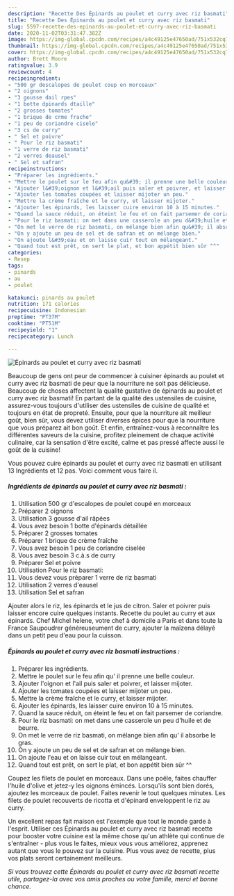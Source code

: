 ```yaml
---
description: "Recette Des Épinards au poulet et curry avec riz basmati"
title: "Recette Des Épinards au poulet et curry avec riz basmati"
slug: 5597-recette-des-epinards-au-poulet-et-curry-avec-riz-basmati
date: 2020-11-02T03:31:47.382Z
image: https://img-global.cpcdn.com/recipes/a4c49125e47650ad/751x532cq70/epinards-au-poulet-et-curry-avec-riz-basmati-photo-principale-de-la-recette.jpg
thumbnail: https://img-global.cpcdn.com/recipes/a4c49125e47650ad/751x532cq70/epinards-au-poulet-et-curry-avec-riz-basmati-photo-principale-de-la-recette.jpg
cover: https://img-global.cpcdn.com/recipes/a4c49125e47650ad/751x532cq70/epinards-au-poulet-et-curry-avec-riz-basmati-photo-principale-de-la-recette.jpg
author: Brett Moore
ratingvalue: 3.9
reviewcount: 4
recipeingredient:
- "500 gr descalopes de poulet coup en morceaux"
- "2 oignons"
- "3 gousse dail rpes"
- "1 botte dpinards dtaille"
- "2 grosses tomates"
- "1 brique de crme frache"
- "1 peu de coriandre cisele"
- "3 cs de curry"
- " Sel et poivre"
- " Pour le riz basmati"
- "1 verre de riz basmati"
- "2 verres deausel"
- " Sel et safran"
recipeinstructions:
- "Préparer les ingrédients."
- "Mettre le poulet sur le feu afin qu&#39; il prenne une belle couleur."
- "Ajouter l&#39;oignon et l&#39;ail puis saler et poivrer, et laisser mijoter."
- "Ajouter les tomates coupées et laisser mijoter un peu."
- "Mettre la crème fraîche et le curry, et laisser mijoter."
- "Ajouter les épinards, les laisser cuire environ 10 à 15 minutes."
- "Quand la sauce réduit, on éteint le feu et on fait parsemer de coriandre."
- "Pour le riz basmati: on met dans une casserole un peu d&#39;huile et de beurre."
- "On met le verre de riz basmati, on mélange bien afin qu&#39; il absorbe le gras."
- "On y ajoute un peu de sel et de safran et on mélange bien."
- "On ajoute l&#39;eau et on laisse cuir tout en mélangeant."
- "Quand tout est prêt, on sert le plat, et bon appétit bien sûr ^^"
categories:
- Resep
tags:
- pinards
- au
- poulet

katakunci: pinards au poulet 
nutrition: 171 calories
recipecuisine: Indonesian
preptime: "PT37M"
cooktime: "PT51M"
recipeyield: "1"
recipecategory: Lunch

---
```



![Épinards au poulet et curry avec riz basmati](https://img-global.cpcdn.com/recipes/a4c49125e47650ad/751x532cq70/epinards-au-poulet-et-curry-avec-riz-basmati-photo-principale-de-la-recette.jpg)

Beaucoup de gens ont peur de commencer à cuisiner épinards au poulet et curry avec riz basmati de peur que la nourriture ne soit pas délicieuse. Beaucoup de choses affectent la qualité gustative de épinards au poulet et curry avec riz basmati! En partant de la qualité des ustensiles de cuisine, assurez-vous toujours d'utiliser des ustensiles de cuisine de qualité et toujours en état de propreté. Ensuite, pour que la nourriture ait meilleur goût, bien sûr, vous devez utiliser diverses épices pour que la nourriture que vous préparez ait bon goût. Et enfin, entraînez-vous à reconnaître les différentes saveurs de la cuisine, profitez pleinement de chaque activité culinaire, car la sensation d'être excité, calme et pas pressé affecte aussi le goût de la cuisine!

<!--inarticleads1-->

Vous pouvez cuire épinards au poulet et curry avec riz basmati en utilisant 13 Ingrédients et 12 pas. Voici comment vous faire il.

##### Ingrédients de épinards au poulet et curry avec riz basmati :

1. Utilisation 500 gr d&#39;escalopes de poulet coupé en morceaux
1. Préparer 2 oignons
1. Utilisation 3 gousse d&#39;ail râpées
1. Vous avez besoin 1 botte d&#39;épinards détaillée
1. Préparer 2 grosses tomates
1. Préparer 1 brique de crème fraîche
1. Vous avez besoin 1 peu de coriandre ciselée
1. Vous avez besoin 3 c.à.s de curry
1. Préparer  Sel et poivre
1. Utilisation  Pour le riz basmati:
1. Vous devez vous préparer 1 verre de riz basmati
1. Utilisation 2 verres d&#39;eausel
1. Utilisation  Sel et safran


Ajouter alors le riz, les épinards et le jus de citron. Saler et poivrer puis laisser encore cuire quelques instants. Recette du poulet au curry et aux épinards. Chef Michel helene, votre chef à domicile a Paris et dans toute la France Saupoudrer généreuseument de curry, ajouter la maïzena délayé dans un petit peu d&#39;eau pour la cuisson. 

<!--inarticleads2-->

##### Épinards au poulet et curry avec riz basmati instructions :

1. Préparer les ingrédients.
1. Mettre le poulet sur le feu afin qu&#39; il prenne une belle couleur.
1. Ajouter l&#39;oignon et l&#39;ail puis saler et poivrer, et laisser mijoter.
1. Ajouter les tomates coupées et laisser mijoter un peu.
1. Mettre la crème fraîche et le curry, et laisser mijoter.
1. Ajouter les épinards, les laisser cuire environ 10 à 15 minutes.
1. Quand la sauce réduit, on éteint le feu et on fait parsemer de coriandre.
1. Pour le riz basmati: on met dans une casserole un peu d&#39;huile et de beurre.
1. On met le verre de riz basmati, on mélange bien afin qu&#39; il absorbe le gras.
1. On y ajoute un peu de sel et de safran et on mélange bien.
1. On ajoute l&#39;eau et on laisse cuir tout en mélangeant.
1. Quand tout est prêt, on sert le plat, et bon appétit bien sûr ^^


Coupez les filets de poulet en morceaux. Dans une poêle, faites chauffer l&#39;huile d&#39;olive et jetez-y les oignons émincés. Lorsqu&#39;ils sont bien dorés, ajoutez les morceaux de poulet. Faites revenir le tout quelques minutes. Les filets de poulet recouverts de ricotta et d&#39;épinard enveloppent le riz au curry. 

<!--inarticleads1-->

<p>
Un excellent repas fait maison est l'exemple que tout le monde garde à l'esprit. Utiliser ces Épinards au poulet et curry avec riz basmati recette pour booster votre cuisine est la même chose qu'un athlète qui continue de s'entraîner - plus vous le faites, mieux vous vous améliorez, apprenez autant que vous le pouvez sur la cuisine. Plus vous avez de recette, plus vos plats seront certainement meilleurs.
</p>

<p>
<i>Si vous trouvez cette Épinards au poulet et curry avec riz basmati recette utile, partagez-la avec vos amis proches ou votre famille, merci et bonne chance.</i>
</p>
